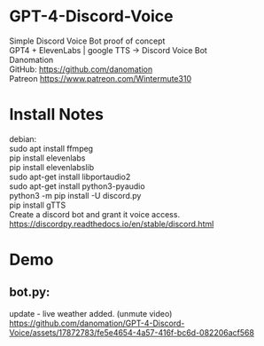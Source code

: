 # GPT-4-Discord-Voice  
Simple Discord Voice Bot proof of concept  
GPT4 + ElevenLabs | google TTS -> Discord Voice Bot  
Danomation  
    GitHub: https://github.com/danomation  
    Patreon https://www.patreon.com/Wintermute310  
  
# Install Notes
debian:  
    sudo apt install ffmpeg  
    pip install elevenlabs  
    pip install elevenlabslib  
    sudo apt-get install libportaudio2  
    sudo apt-get install python3-pyaudio  
    python3 -m pip install -U discord.py  
    pip install gTTS  
    Create a discord bot and grant it voice access.  
    https://discordpy.readthedocs.io/en/stable/discord.html  

# Demo

## bot.py:  
update - live weather added. (unmute video)   
https://github.com/danomation/GPT-4-Discord-Voice/assets/17872783/fe5e4654-4a57-416f-bc6d-082206acf568

